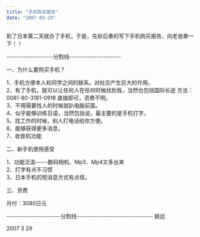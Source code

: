 ```yaml
---
title: "手机购买报告"
date: "2007-03-29"
---
```


到了日本第二天就办了手机，于是，先斩后奏的写下手机购买报告，向老爸奏一下！！  
  
\-------------------分割线--------------------- 
  
一、为什么要购买手机？  
  
1、手机方便本人和同学之间的联系。对社交产生巨大的作用。  
2、有了手机，就可以让任何人在任何时候找到我，当然也包括国际长途 方法：0081-80-3181-0918 直拨即可，资费不明。  
3、不用需要找人的时候就趴电脑前面。  
4、似乎能够训练日语，当然包括说，最主要的是手机打字。  
5、找工作的时候，别人打电话给你方便。  
6、能够获得更多消息。  
7、收音机功能  
  
二、新手机使用感受  
  
1、功能泛滥-----数码相机、Mp3、Mp4又多出来  
2、打字有点不习惯  
3、日本手机的短消息方式有点怪。  
  
三、资费  
  
月付：3080日元  
  
\----------------------分割线------------------------------- 
姚远   
  
2007 3 29
